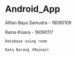 # Android_App
Alfian Bayu Samudra - 18090109

Rama Kisara - 18090117

    Database using room

    Data Barang (Mainan)
